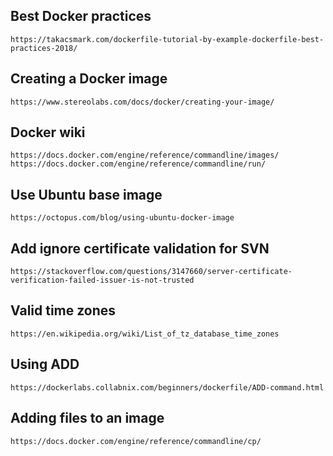 ## Best Docker practices
`https://takacsmark.com/dockerfile-tutorial-by-example-dockerfile-best-practices-2018/`

## Creating a Docker image
`https://www.stereolabs.com/docs/docker/creating-your-image/`

## Docker wiki
`https://docs.docker.com/engine/reference/commandline/images/
https://docs.docker.com/engine/reference/commandline/run/`

## Use Ubuntu base image
`https://octopus.com/blog/using-ubuntu-docker-image`

## Add ignore certificate validation for SVN
`https://stackoverflow.com/questions/3147660/server-certificate-verification-failed-issuer-is-not-trusted`

## Valid time zones
`https://en.wikipedia.org/wiki/List_of_tz_database_time_zones`

## Using ADD
`https://dockerlabs.collabnix.com/beginners/dockerfile/ADD-command.html`

## Adding files to an image
`https://docs.docker.com/engine/reference/commandline/cp/`
